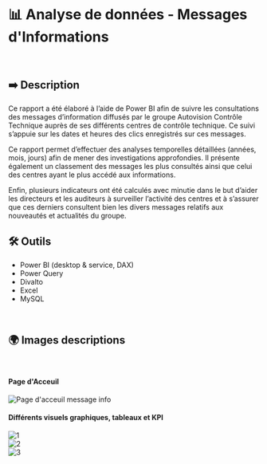   # 📊 Analyse de données - Messages d'Informations
  <br>
  
  ## ➡️ Description 

  Ce rapport a été élaboré à l’aide de Power BI afin de suivre les consultations des messages d’information diffusés par le groupe Autovision Contrôle Technique auprès de ses différents centres de contrôle technique. Ce suivi s’appuie sur les dates et heures des clics enregistrés sur ces messages.

Ce rapport permet d’effectuer des analyses temporelles détaillées (années, mois, jours) afin de mener des investigations approfondies. Il présente également un classement des messages les plus consultés ainsi que celui des centres ayant le plus accédé aux informations.

Enfin, plusieurs indicateurs ont été calculés avec minutie dans le but d’aider les directeurs et les auditeurs à surveiller l’activité des centres et à s’assurer que ces derniers consultent bien les divers messages relatifs aux nouveautés et actualités du groupe.
<br>

  ## 🛠 Outils
  - Power BI (desktop & service, DAX)
  - Power Query
  - Divalto
  - Excel
  - MySQL
<br>

  ## 🌍 Images descriptions
<br>

  #### Page d'Acceuil 
![Page d'acceuil message info](https://github.com/user-attachments/assets/4cdf9968-5bdb-4a37-8f2c-b497467dfc7d)
<br>
  #### Différents visuels graphiques, tableaux et KPI
![1](https://github.com/user-attachments/assets/2852dd06-bbe9-4b3e-81d8-386975567811)
<br>
![2](https://github.com/user-attachments/assets/2587af61-a1f6-4e70-891b-14acc2fbd2a6)
<br>
![3](https://github.com/user-attachments/assets/6055dd43-d659-44ec-acd0-03fa9662b080)
<br>
